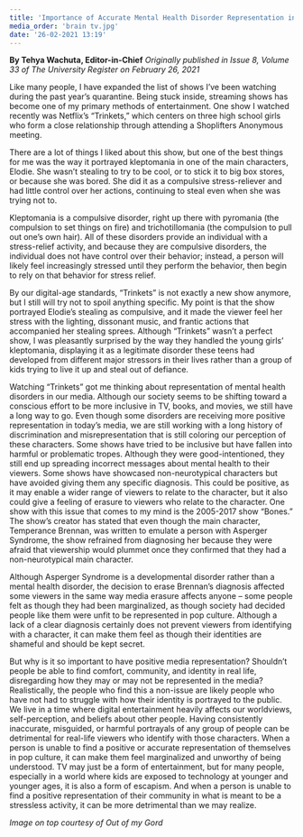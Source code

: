 ```yaml
---
title: 'Importance of Accurate Mental Health Disorder Representation in the Media'
media_order: 'brain tv.jpg'
date: '26-02-2021 13:19'
---
```


**By Tehya Wachuta, Editor-in-Chief** _Originally published in Issue 8, Volume 33 of The University Register on February 26, 2021_

Like many people, I have expanded the list of shows I’ve been watching during the past year’s quarantine. Being stuck inside, streaming shows has become one of my primary methods of entertainment. One show I watched recently was Netflix’s “Trinkets,” which centers on three high school girls who form a close relationship through attending a Shoplifters Anonymous meeting.

There are a lot of things I liked about this show, but one of the best things for me was the way it portrayed kleptomania in one of the main characters, Elodie. She wasn’t stealing to try to be cool, or to stick it to big box stores, or because she was bored. She did it as a compulsive stress-reliever and had little control over her actions, continuing to steal even when she was trying not to.

Kleptomania is a compulsive disorder, right up there with pyromania (the compulsion to set things on fire) and trichotillomania (the compulsion to pull out one’s own hair). All of these disorders provide an individual with a stress-relief activity, and because they are compulsive disorders, the individual does not have control over their behavior; instead, a person will likely feel increasingly stressed until they perform the behavior, then begin to rely on that behavior for stress relief.

By our digital-age standards, “Trinkets” is not exactly a new show anymore, but I still will try not to spoil anything specific. My point is that the show portrayed Elodie’s stealing as compulsive, and it made the viewer feel her stress with the lighting, dissonant music, and frantic actions that accompanied her stealing sprees. Although “Trinkets” wasn’t a perfect show, I was pleasantly surprised by the way they handled the young girls’ kleptomania, displaying it as a legitimate disorder these teens had developed from different major stressors in their lives rather than a group of kids trying to live it up and steal out of defiance.

Watching “Trinkets” got me thinking about representation of mental health disorders in our media. Although our society seems to be shifting toward a conscious effort to be more inclusive in TV, books, and movies, we still have a long way to go. Even though some disorders are receiving more positive representation in today’s media, we are still working with a long history of discrimination and misrepresentation that is still coloring our perception of these characters. Some shows have tried to be inclusive but have fallen into harmful or problematic tropes. Although they were good-intentioned, they still end up spreading incorrect messages about mental health to their viewers. Some shows have showcased non-neurotypical characters but have avoided giving them any specific diagnosis. This could be positive, as it may enable a wider range of viewers to relate to the character, but it also could give a feeling of erasure to viewers who relate to the character. One show with this issue that comes to my mind is the 2005-2017 show “Bones.” The show’s creator has stated that even though the main character, Temperance Brennan, was written to emulate a person with Asperger Syndrome, the show refrained from diagnosing her because they were afraid that viewership would plummet once they confirmed that they had a non-neurotypical main character.

Although Asperger Syndrome is a developmental disorder rather than a mental health disorder, the decision to erase Brennan’s diagnosis affected some viewers in the same way media erasure affects anyone – some people felt as though they had been marginalized, as though society had decided people like them were unfit to be represented in pop culture. Although a lack of a clear diagnosis certainly does not prevent viewers from identifying with a character, it can make them feel as though their identities are shameful and should be kept secret.

But why is it so important to have positive media representation? Shouldn’t people be able to find comfort, community, and identity in real life, disregarding how they may or may not be represented in the media? Realistically, the people who find this a non-issue are likely people who have not had to struggle with how their identity is portrayed to the public. We live in a time where digital entertainment heavily affects our worldviews, self-perception, and beliefs about other people. Having consistently inaccurate, misguided, or harmful portrayals of any group of people can be detrimental for real-life viewers who identify with those characters. When a person is unable to find a positive or accurate representation of themselves in pop culture, it can make them feel marginalized and unworthy of being understood. TV may just be a form of entertainment, but for many people, especially in a world where kids are exposed to technology at younger and younger ages, it is also a form of escapism. And when a person is unable to find a positive representation of their community in what is meant to be a stressless activity, it can be more detrimental than we may realize.

_Image on top courtesy of Out of my Gord_